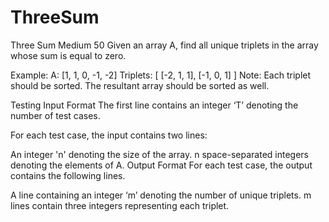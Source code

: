 # ThreeSum

Three Sum
Medium
50
Given an array A, find all unique triplets in the array whose sum is equal to zero.

Example:
A: [1, 1, 0, -1, -2]
Triplets: [
  [-2, 1, 1],
  [-1, 0, 1]
]
Note: Each triplet should be sorted. The resultant array should be sorted as well.

Testing
Input Format
The first line contains an integer ‘T’ denoting the number of test cases.

For each test case, the input contains two lines:

An integer 'n' denoting the size of the array.
n space-separated integers denoting the elements of A.
Output Format
For each test case, the output contains the following lines.

A line containing an integer ‘m’ denoting the number of unique triplets.
m lines contain three integers representing each triplet.